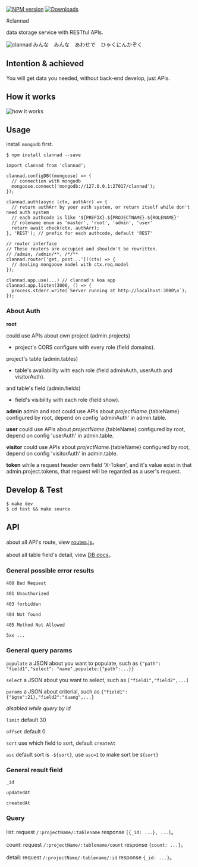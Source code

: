 [![NPM version](https://img.shields.io/npm/v/clannad.svg)](https://www.npmjs.com/package/clannad) [![Downloads](https://img.shields.io/npm/dm/clannad.svg)](http://badge.fury.io/js/clannad)

#clannad

data storage service with RESTful APIs.

![clannad](http://ww1.sinaimg.cn/large/0060lm7Tgw1f5mjbjqhckj316e0fkafh.jpg)
みんな　みんな　あわせで　ひゃくにんかぞく

## Intention & achieved

You will get data you needed, without back-end develop, just APIs.

## How it works

![how it works](http://ww3.sinaimg.cn/large/0060lm7Tgw1f69kgcvdelj30ry0q4ags.jpg)

## Usage

install `mongodb` first.

```
$ npm install clannad --save
```

```
import clannad from 'clannad';

clannad.configDB((mongoose) => {
  // connection with mongodb
  mongoose.connect('mongodb://127.0.0.1:27017/clannad');
});

clannad.auth(async (ctx, authArr) => {
  // return authArr by your auth system, or return itself while don't need auth system
  // each authcode is like '${PREFIX}.${PROJECTNAME}.${ROLENAME}'
  // rolename enum as 'master', 'root', 'admin', 'user'
  return await check(ctx, authArr);
}, 'REST'); // prefix for each authcode, default 'REST'

// router interface
// These routers are occupied and shouldn't be rewritten.
// /admin, /admin/**, /*/**
clannad.router['get, post...']((ctx) => {
  // dealing mongoose model with ctx.req.model
});

clannad.app.use(...) // clannad's koa app
clannad.app.listen(3000, () => {
  process.stderr.write(`Server running at http://localhost:3000\n`);
});
```

### About Auth

**root**

could use APIs about own project (admin.projects)

* project's CORS configure with every role (field domains).

project's table (admin.tables)

* table's availability with each role (field adminAuth, userAuth and visitorAuth).

and table's field (admin.fields)

* field's visibility with each role (field show).

**admin** admin and root could use APIs about ${projectName}.${tableName} configured by root, depend on config 'adminAuth' in admin.table.

**user** could use APIs about ${projectName}.${tableName} configured by root, depend on config 'userAuth' in admin.table.

**visitor** could use APIs about ${projectName}.${tableName} configured by root, depend on config 'visitorAuth' in admin.table.

**token** while a request header own field 'X-Token', and it's value exist in that admin.project.tokens, that request will be regarded as a user's request.

## Develop & Test

```
$ make dev
$ cd test && make source
```

## API

about all API's route, view [routes.js](https://github.com/youngerheart/clannad/blob/master/src/routes.js)。

about all table field's detail, view [DB docs](https://github.com/youngerheart/clannad/blob/master/src/models/README.md)。

### General possible error results

`400 Bad Request`

`401 Unauthorized`

`403 forbidden`

`404 Not found`

`405 Method Not Allowed`

`5xx ...`

### General query params

`populate` a JSON about you want to populate, such as `{"path": "field1","select": "name",populete:{"path":...}}`

`select` a JSON about you want to select, such as `["field1","field2",...]`

`params` a JSON about criterial, such as `{"field1":{"$gte":21},"field2":"duang",...}`

*disabled while query by id*

`limit` default 30

`offset` default 0

`sort` use which field to sort, default `createAt`

`asc` default sort is `-${sort}`, use `asc=1` to make sort be `${sort}`

### General result field

`_id`

`updatedAt`

`createdAt`

### Query

list: request `/:projectName/:tablename` response `[{_id: ...}, ...]`。

count: request `/:projectName/:tablename/count` response `{count: ...}`。

detail: request `/:projectName/:tablename/:id` response `{_id: ...}`。
